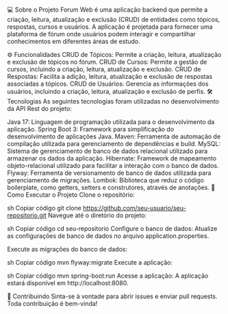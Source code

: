 💻 Sobre o Projeto
Forum Web é uma aplicação backend que permite a criação, leitura, atualização e exclusão (CRUD) de entidades como tópicos, respostas, cursos e usuários. A aplicação é projetada para fornecer uma plataforma de fórum onde usuários podem interagir e compartilhar conhecimentos em diferentes áreas de estudo.

⚙️ Funcionalidades
CRUD de Tópicos: Permite a criação, leitura, atualização e exclusão de tópicos no fórum.
CRUD de Cursos: Permite a gestão de cursos, incluindo a criação, leitura, atualização e exclusão.
CRUD de Respostas: Facilita a adição, leitura, atualização e exclusão de respostas associadas a tópicos.
CRUD de Usuários: Gerencia as informações dos usuários, incluindo a criação, leitura, atualização e exclusão de perfis.
🛠 Tecnologias
As seguintes tecnologias foram utilizadas no desenvolvimento da API Rest do projeto:

Java 17: Linguagem de programação utilizada para o desenvolvimento da aplicação.
Spring Boot 3: Framework para simplificação do desenvolvimento de aplicações Java.
Maven: Ferramenta de automação de compilação utilizada para gerenciamento de dependências e build.
MySQL: Sistema de gerenciamento de banco de dados relacional utilizado para armazenar os dados da aplicação.
Hibernate: Framework de mapeamento objeto-relacional utilizado para facilitar a interação com o banco de dados.
Flyway: Ferramenta de versionamento de banco de dados utilizada para gerenciamento de migrações.
Lombok: Biblioteca que reduz o código boilerplate, como getters, setters e construtores, através de anotações.
🚀 Como Executar o Projeto
Clone o repositório:

sh
Copiar código
git clone https://github.com/seu-usuario/seu-repositorio.git
Navegue até o diretório do projeto:

sh
Copiar código
cd seu-repositorio
Configure o banco de dados:
Atualize as configurações de banco de dados no arquivo application.properties.

Execute as migrações do banco de dados:

sh
Copiar código
mvn flyway:migrate
Execute a aplicação:

sh
Copiar código
mvn spring-boot:run
Acesse a aplicação:
A aplicação estará disponível em http://localhost:8080.


🤝 Contribuindo
Sinta-se à vontade para abrir issues e enviar pull requests. Toda contribuição é bem-vinda!

